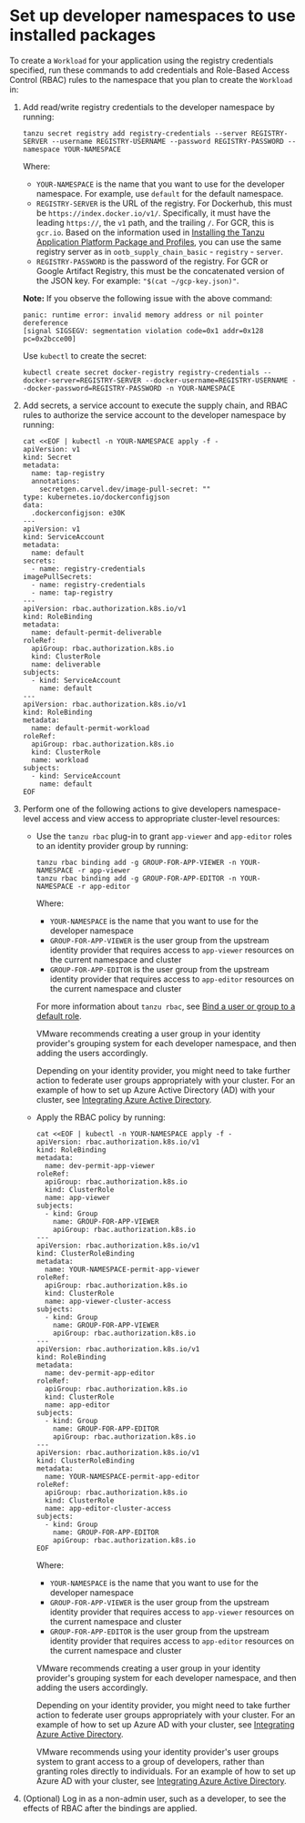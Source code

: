 # Set up developer namespaces to use installed packages

To create a `Workload` for your application using the registry credentials specified,
run these commands to add credentials and Role-Based Access Control (RBAC) rules to the namespace
that you plan to create the `Workload` in:

1. Add read/write registry credentials to the developer namespace by running:

    ```console
    tanzu secret registry add registry-credentials --server REGISTRY-SERVER --username REGISTRY-USERNAME --password REGISTRY-PASSWORD --namespace YOUR-NAMESPACE
    ```

    Where:

    - `YOUR-NAMESPACE` is the name that you want to use for the developer namespace.
    For example, use `default` for the default namespace.
    - `REGISTRY-SERVER` is the URL of the registry. For Dockerhub, this must be
    `https://index.docker.io/v1/`. Specifically, it must have the leading `https://`, the `v1` path,
    and the trailing `/`. For GCR, this is `gcr.io`.
    Based on the information used in [Installing the Tanzu Application Platform Package and Profiles](install.md), you can use the
    same registry server as in `ootb_supply_chain_basic` - `registry` - `server`.
    - `REGISTRY-PASSWORD` is the password of the registry.
    For GCR or Google Artifact Registry, this must be the concatenated version of the JSON key. For example: `"$(cat ~/gcp-key.json)"`.

    **Note:** If you observe the following issue with the above command:

    ```console
    panic: runtime error: invalid memory address or nil pointer dereference
    [signal SIGSEGV: segmentation violation code=0x1 addr=0x128 pc=0x2bcce00]
    ```

    Use `kubectl` to create the secret:

    ```console
    kubectl create secret docker-registry registry-credentials --docker-server=REGISTRY-SERVER --docker-username=REGISTRY-USERNAME --docker-password=REGISTRY-PASSWORD -n YOUR-NAMESPACE
    ```

2. Add secrets, a service account to execute the supply chain, and RBAC rules to authorize the service account to the developer namespace by running:

    ```console
    cat <<EOF | kubectl -n YOUR-NAMESPACE apply -f -
    apiVersion: v1
    kind: Secret
    metadata:
      name: tap-registry
      annotations:
        secretgen.carvel.dev/image-pull-secret: ""
    type: kubernetes.io/dockerconfigjson
    data:
      .dockerconfigjson: e30K
    ---
    apiVersion: v1
    kind: ServiceAccount
    metadata:
      name: default
    secrets:
      - name: registry-credentials
    imagePullSecrets:
      - name: registry-credentials
      - name: tap-registry
    ---
    apiVersion: rbac.authorization.k8s.io/v1
    kind: RoleBinding
    metadata:
      name: default-permit-deliverable
    roleRef:
      apiGroup: rbac.authorization.k8s.io
      kind: ClusterRole
      name: deliverable
    subjects:
      - kind: ServiceAccount
        name: default
    ---
    apiVersion: rbac.authorization.k8s.io/v1
    kind: RoleBinding
    metadata:
      name: default-permit-workload
    roleRef:
      apiGroup: rbac.authorization.k8s.io
      kind: ClusterRole
      name: workload
    subjects:
      - kind: ServiceAccount
        name: default
    EOF
    ```

3. Perform one of the following actions to give developers namespace-level access and view access to appropriate cluster-level resources:

    * Use the `tanzu rbac` plug-in to grant `app-viewer` and `app-editor` roles to an identity provider group by running:

        ```console
        tanzu rbac binding add -g GROUP-FOR-APP-VIEWER -n YOUR-NAMESPACE -r app-viewer
        tanzu rbac binding add -g GROUP-FOR-APP-EDITOR -n YOUR-NAMESPACE -r app-editor
        ```

        Where:

        - `YOUR-NAMESPACE` is the name that you want to use for the developer namespace
        - `GROUP-FOR-APP-VIEWER` is the user group from the upstream identity provider that requires access to `app-viewer` resources on the current namespace and cluster
        - `GROUP-FOR-APP-EDITOR` is the user group from the upstream identity provider that requires access to `app-editor` resources on the current namespace and cluster

        For more information about `tanzu rbac`, see
        [Bind a user or group to a default role](authn-authz/binding.html).

        VMware recommends creating a user group in your identity provider's grouping system for each
        developer namespace, and then adding the users accordingly.

        Depending on your identity provider, you might need to take further action to
        federate user groups appropriately with your cluster.
        For an example of how to set up Azure Active Directory (AD) with your cluster, see
        [Integrating Azure Active Directory](authn-authz/azure-ad.html).

    * Apply the RBAC policy by running:

        ```console
        cat <<EOF | kubectl -n YOUR-NAMESPACE apply -f -
        apiVersion: rbac.authorization.k8s.io/v1
        kind: RoleBinding
        metadata:
          name: dev-permit-app-viewer
        roleRef:
          apiGroup: rbac.authorization.k8s.io
          kind: ClusterRole
          name: app-viewer
        subjects:
          - kind: Group
            name: GROUP-FOR-APP-VIEWER
            apiGroup: rbac.authorization.k8s.io
        ---
        apiVersion: rbac.authorization.k8s.io/v1
        kind: ClusterRoleBinding
        metadata:
          name: YOUR-NAMESPACE-permit-app-viewer
        roleRef:
          apiGroup: rbac.authorization.k8s.io
          kind: ClusterRole
          name: app-viewer-cluster-access
        subjects:
          - kind: Group
            name: GROUP-FOR-APP-VIEWER
            apiGroup: rbac.authorization.k8s.io
        ---
        apiVersion: rbac.authorization.k8s.io/v1
        kind: RoleBinding
        metadata:
          name: dev-permit-app-editor
        roleRef:
          apiGroup: rbac.authorization.k8s.io
          kind: ClusterRole
          name: app-editor
        subjects:
          - kind: Group
            name: GROUP-FOR-APP-EDITOR
            apiGroup: rbac.authorization.k8s.io
        ---
        apiVersion: rbac.authorization.k8s.io/v1
        kind: ClusterRoleBinding
        metadata:
          name: YOUR-NAMESPACE-permit-app-editor
        roleRef:
          apiGroup: rbac.authorization.k8s.io
          kind: ClusterRole
          name: app-editor-cluster-access
        subjects:
          - kind: Group
            name: GROUP-FOR-APP-EDITOR
            apiGroup: rbac.authorization.k8s.io
        EOF
        ```

        Where:

        - `YOUR-NAMESPACE` is the name that you want to use for the developer namespace
        - `GROUP-FOR-APP-VIEWER` is the user group from the upstream identity provider that requires access to `app-viewer` resources on the current namespace and cluster
        - `GROUP-FOR-APP-EDITOR` is the user group from the upstream identity provider that requires access to `app-editor` resources on the current namespace and cluster

        VMware recommends creating a user group in your identity provider's grouping system for each
        developer namespace, and then adding the users accordingly.

        Depending on your identity provider, you might need to take further action to
        federate user groups appropriately with your cluster.
        For an example of how to set up Azure AD with your cluster, see
        [Integrating Azure Active Directory](authn-authz/azure-ad.html).

        VMware recommends using your identity provider's user groups system to grant access to a
        group of developers, rather than granting roles directly to individuals.
        For an example of how to set up Azure AD with your cluster, see
        [Integrating Azure Active Directory](authn-authz/azure-ad.html).

4. (Optional) Log in as a non-admin user, such as a developer, to see the effects of RBAC after the bindings are applied.

